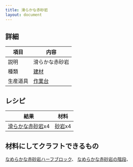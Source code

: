 ```yaml
---
title: 滑らかな赤砂岩
layout: document
---
```

## 詳細

|項目|内容|
|---|---|
|説明|滑らかな赤砂岩|
|種類|[建材](建材)|
|生産道具|[作業台](作業台)|

## レシピ

|結果|材料|
|---|---|
|[滑らかな赤砂岩](滑らかな赤砂岩)x4|[砂岩](砂岩)x4|

## 材料にしてクラフトできるもの

[なめらかな赤砂岩ハーフブロック](なめらかな赤砂岩ハーフブロック)、
[なめらかな赤砂岩の階段](なめらかな赤砂岩の階段)、
